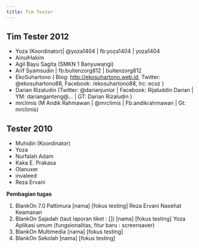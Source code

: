 ```yaml
---
title: Tim Tester
---
```


## Tim Tester 2012
* Yoza (Koordinator)| @yoza1404 | fb:yoza1404 | yoza1404
* AinulHakim
* Agil Bayu Sagita (SMKN 1 Banyuwangi)
* Arif Syamsudin | fb:buitenzorg812 | buitenzorg812
* EkoSuhartono ( Blog: ​http://ekosuhartono.web.id, Twitter:
  @ekosuhartono88, Facebook: /ekosuhartono88, Irc: ecoz )
* Darian Rizaludin (Twitter: @darianjunior | Facebook: Rijaluddin Darian |
  YM: darianganteng@… | GT: Darian Rizaludin )
* mrclimis (M Andik Rahmawan | @mrclimis | Fb:andikrahmawan | Gt: mrclimis)

## Tester 2010
* Muhidin (Koordinator)
* Yoza
* Nurfalah Adam
* Kaka E. Prakasa
* Olanuxer
* invaleed
* Reza Ervani

**Pembagian tugas**
1. BlankOn 7.0 Pattimura
  [nama] [fokus testing]
  Reza Ervani Nasehat Keamanan
2. BlankOn Sajadah (taut laporan tiket : [])
  [nama] [fokus testing]
  Yoza   Aplikasi umum (fungsionalitas, fitur baru : screensaver)
3. BlankOn Multimedia
  [nama] [fokus testing]
4. BlankOn Sekolah
  [nama] [fokus testing]